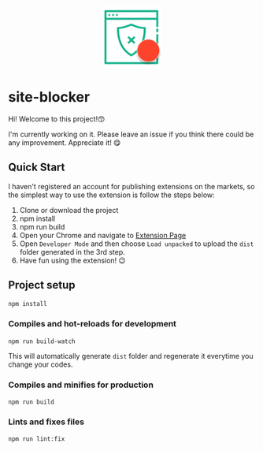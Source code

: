 <p align="center">
  <img width="120px" src="./public/images/icon.png">
</p>

<!-- <p align="center">
  <a href="https://www.npmjs.org/package/element-plus">
    <img src="https://img.shields.io/npm/v/element-plus.svg">
  </a>
  <a href="https://npmcharts.com/compare/element-plus?minimal=true">
    <img src="https://img.shields.io/npm/dm/element-plus.svg">
  </a>
  <a href="https://codecov.io/gh/element-plus/element-plus">
    <img src="https://codecov.io/gh/element-plus/element-plus/branch/dev/graph/badge.svg?token=BKSBO2GLZI"/>
  </a>
  <br>
</p> -->

# site-blocker
Hi! Welcome to this project!😙  

I'm currently working on it. Please leave an issue if you think there could be any improvement. Appreciate it! 😋  

## Quick Start
I haven't registered an account for publishing extensions on the markets, so the simplest way to use the extension is follow the steps below:
1. Clone or download the project
2. npm install
3. npm run build
4. Open your Chrome and navigate to [Extension Page](chrome://extensions/)
5. Open `Developer Mode` and then choose `Load unpacked` to upload the `dist` folder generated in the 3rd step.
6. Have fun using the extension! 😉

## Project setup
```
npm install
```

### Compiles and hot-reloads for development
```
npm run build-watch
```
This will automatically generate `dist` folder and regenerate it everytime you change your codes.

### Compiles and minifies for production
```
npm run build
```

### Lints and fixes files
```
npm run lint:fix
```

